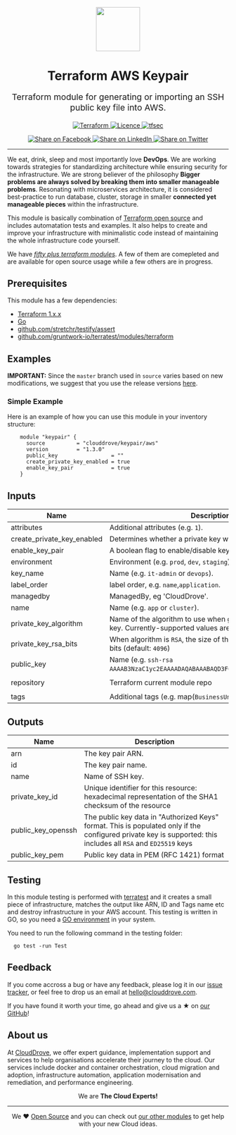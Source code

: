 <!-- This file was automatically generated by the `geine`. Make all changes to `README.yaml` and run `make readme` to rebuild this file. -->

<p align="center"> <img src="https://user-images.githubusercontent.com/50652676/62349836-882fef80-b51e-11e9-99e3-7b974309c7e3.png" width="100" height="100"></p>


<h1 align="center">
    Terraform AWS Keypair
</h1>

<p align="center" style="font-size: 1.2rem;"> 
    Terraform module for generating or importing an SSH public key file into AWS.
     </p>

<p align="center">

<a href="https://www.terraform.io">
  <img src="https://img.shields.io/badge/Terraform-v1.1.7-green" alt="Terraform">
</a>
<a href="LICENSE.md">
  <img src="https://img.shields.io/badge/License-APACHE-blue.svg" alt="Licence">
</a>
<a href="https://github.com/clouddrove/terraform-aws-keypair/actions/workflows/tfsec.yml">
  <img src="https://github.com/clouddrove/terraform-aws-keypair/actions/workflows/tfsec.yml/badge.svg" alt="tfsec">
</a>

</p>
<p align="center">

<a href='https://facebook.com/sharer/sharer.php?u=https://github.com/clouddrove/terraform-aws-keypair'>
  <img title="Share on Facebook" src="https://user-images.githubusercontent.com/50652676/62817743-4f64cb80-bb59-11e9-90c7-b057252ded50.png" />
</a>
<a href='https://www.linkedin.com/shareArticle?mini=true&title=Terraform+AWS+Keypair&url=https://github.com/clouddrove/terraform-aws-keypair'>
  <img title="Share on LinkedIn" src="https://user-images.githubusercontent.com/50652676/62817742-4e339e80-bb59-11e9-87b9-a1f68cae1049.png" />
</a>
<a href='https://twitter.com/intent/tweet/?text=Terraform+AWS+Keypair&url=https://github.com/clouddrove/terraform-aws-keypair'>
  <img title="Share on Twitter" src="https://user-images.githubusercontent.com/50652676/62817740-4c69db00-bb59-11e9-8a79-3580fbbf6d5c.png" />
</a>

</p>
<hr>


We eat, drink, sleep and most importantly love **DevOps**. We are working towards strategies for standardizing architecture while ensuring security for the infrastructure. We are strong believer of the philosophy <b>Bigger problems are always solved by breaking them into smaller manageable problems</b>. Resonating with microservices architecture, it is considered best-practice to run database, cluster, storage in smaller <b>connected yet manageable pieces</b> within the infrastructure. 

This module is basically combination of [Terraform open source](https://www.terraform.io/) and includes automatation tests and examples. It also helps to create and improve your infrastructure with minimalistic code instead of maintaining the whole infrastructure code yourself.

We have [*fifty plus terraform modules*][terraform_modules]. A few of them are comepleted and are available for open source usage while a few others are in progress.




## Prerequisites

This module has a few dependencies: 

- [Terraform 1.x.x](https://learn.hashicorp.com/terraform/getting-started/install.html)
- [Go](https://golang.org/doc/install)
- [github.com/stretchr/testify/assert](https://github.com/stretchr/testify)
- [github.com/gruntwork-io/terratest/modules/terraform](https://github.com/gruntwork-io/terratest)







## Examples


**IMPORTANT:** Since the `master` branch used in `source` varies based on new modifications, we suggest that you use the release versions [here](https://github.com/clouddrove/terraform-aws-keypair/releases).


### Simple Example
Here is an example of how you can use this module in your inventory structure:
```hcl
    module "keypair" {
      source          = "clouddrove/keypair/aws"
      version         = "1.3.0"
      public_key                 = ""
      create_private_key_enabled = true
      enable_key_pair            = true
    }
```






## Inputs

| Name | Description | Type | Default | Required |
|------|-------------|------|---------|:--------:|
| attributes | Additional attributes (e.g. `1`). | `list(string)` | `[]` | no |
| create\_private\_key\_enabled | Determines whether a private key will be created | `bool` | `false` | no |
| enable\_key\_pair | A boolean flag to enable/disable key pair. | `bool` | `true` | no |
| environment | Environment (e.g. `prod`, `dev`, `staging`). | `string` | `""` | no |
| key\_name | Name  (e.g. `it-admin` or `devops`). | `string` | `""` | no |
| label\_order | label order, e.g. `name`,`application`. | `list(any)` | `[]` | no |
| managedby | ManagedBy, eg 'CloudDrove'. | `string` | `"hello@clouddrove.com"` | no |
| name | Name  (e.g. `app` or `cluster`). | `string` | `""` | no |
| private\_key\_algorithm | Name of the algorithm to use when generating the private key. Currently-supported values are `RSA` and `ED25519` | `string` | `"RSA"` | no |
| private\_key\_rsa\_bits | When algorithm is `RSA`, the size of the generated RSA key, in bits (default: `4096`) | `number` | `4096` | no |
| public\_key | Name  (e.g. `ssh-rsa AAAAB3NzaC1yc2EAAAADAQABAAABAQD3F6tyPEFEzV0LX3X8BsXdMsQ`). | `string` | `""` | no |
| repository | Terraform current module repo | `string` | `"https://github.com/clouddrove/terraform-aws-keypair"` | no |
| tags | Additional tags (e.g. map(`BusinessUnit`,`XYZ`). | `map(string)` | `{}` | no |

## Outputs

| Name | Description |
|------|-------------|
| arn | The key pair ARN. |
| id | The key pair name. |
| name | Name of SSH key. |
| private\_key\_id | Unique identifier for this resource: hexadecimal representation of the SHA1 checksum of the resource |
| public\_key\_openssh | The public key data in "Authorized Keys" format. This is populated only if the configured private key is supported: this includes all `RSA` and `ED25519` keys |
| public\_key\_pem | Public key data in PEM (RFC 1421) format |




## Testing
In this module testing is performed with [terratest](https://github.com/gruntwork-io/terratest) and it creates a small piece of infrastructure, matches the output like ARN, ID and Tags name etc and destroy infrastructure in your AWS account. This testing is written in GO, so you need a [GO environment](https://golang.org/doc/install) in your system. 

You need to run the following command in the testing folder:
```hcl
  go test -run Test
```



## Feedback 
If you come accross a bug or have any feedback, please log it in our [issue tracker](https://github.com/clouddrove/terraform-aws-keypair/issues), or feel free to drop us an email at [hello@clouddrove.com](mailto:hello@clouddrove.com).

If you have found it worth your time, go ahead and give us a ★ on [our GitHub](https://github.com/clouddrove/terraform-aws-keypair)!

## About us

At [CloudDrove][website], we offer expert guidance, implementation support and services to help organisations accelerate their journey to the cloud. Our services include docker and container orchestration, cloud migration and adoption, infrastructure automation, application modernisation and remediation, and performance engineering.

<p align="center">We are <b> The Cloud Experts!</b></p>
<hr />
<p align="center">We ❤️  <a href="https://github.com/clouddrove">Open Source</a> and you can check out <a href="https://github.com/clouddrove">our other modules</a> to get help with your new Cloud ideas.</p>

  [website]: https://clouddrove.com
  [github]: https://github.com/clouddrove
  [linkedin]: https://cpco.io/linkedin
  [twitter]: https://twitter.com/clouddrove/
  [email]: https://clouddrove.com/contact-us.html
  [terraform_modules]: https://github.com/clouddrove?utf8=%E2%9C%93&q=terraform-&type=&language=
